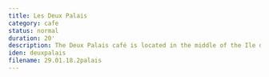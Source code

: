 ```yaml
---
title: Les Deux Palais
category: cafe
status: normal
duration: 20'
description: The Deux Palais café is located in the middle of the Ile de la Cité. Being just footsteps away from both the Préfecture de Police and the Palais de Justice, it is a lunchtime favourite for busy public officials.
iden: deuxpalais
filename: 29.01.18.2palais
---
```

